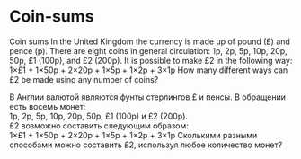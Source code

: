 # Coin-sums
Coin sums 
In the United Kingdom the currency is made up of pound (£) and pence (p). There are eight coins in general circulation:
1p, 2p, 5p, 10p, 20p, 50p, £1 (100p), and £2 (200p).
It is possible to make £2 in the following way:
1×£1 + 1×50p + 2×20p + 1×5p + 1×2p + 3×1p
How many different ways can £2 be made using any number of coins?

В Англии валютой являются фунты стерлингов £ и пенсы. В обращении есть восемь монет:      
1p, 2p, 5p, 10p, 20p, 50p, £1 (100p) и £2 (200p).  
£2 возможно составить следующим образом:      
1×£1 + 1×50p + 2×20p + 1×5p + 1×2p + 3×1p
Сколькими разными способами можно составить £2, используя любое количество монет?
